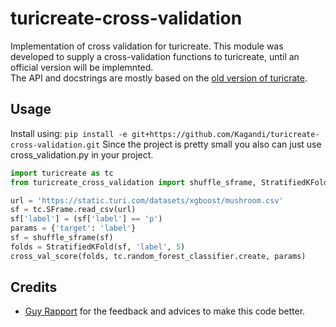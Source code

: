 # turicreate-cross-validation
Implementation  of cross validation for turicreate.
This module was developed to supply a cross-validation functions to turicreate, until an official version will be implemnted.  
The API and docstrings are mostly based on the [old version of turicrate](https://turi.com/products/create/docs/graphlab.toolkits.cross_validation.html).

## Usage
Install using: ```pip install -e git+https://github.com/Kagandi/turicreate-cross-validation.git```
Since the project is pretty small you also can just use cross_validation.py in your project. 
```python
import turicreate as tc
from turicreate_cross_validation import shuffle_sframe, StratifiedKFold, cross_val_score

url = 'https://static.turi.com/datasets/xgboost/mushroom.csv'
sf = tc.SFrame.read_csv(url)
sf['label'] = (sf['label'] == 'p')
params = {'target': 'label'}
sf = shuffle_sframe(sf)
folds = StratifiedKFold(sf, 'label', 5)
cross_val_score(folds, tc.random_forest_classifier.create, params)
```

## Credits
* [Guy Rapport](https://github.com/guy4261) for the feedback and advices to make this code better.
